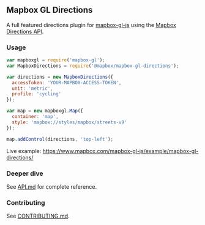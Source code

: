 Mapbox GL Directions
---

A full featured directions plugin for [mapbox-gl-js](https://github.com/mapbox/mapbox-gl-js) using the [Mapbox Directions API](https://www.mapbox.com/developers/api/directions/).

### Usage

```javascript
var mapboxgl = require('mapbox-gl');
var MapboxDirections = require('@mapbox/mapbox-gl-directions');

var directions = new MapboxDirections({
  accessToken: 'YOUR-MAPBOX-ACCESS-TOKEN',
  unit: 'metric',
  profile: 'cycling'
});

var map = new mapboxgl.Map({
  container: 'map',
  style: 'mapbox://styles/mapbox/streets-v9'
});

map.addControl(directions, 'top-left');
```

Live example: https://www.mapbox.com/mapbox-gl-js/example/mapbox-gl-directions/

### Deeper dive

See [API.md](https://github.com/mapbox/mapbox-gl-directions/blob/master/API.md) for complete reference.

### Contributing

See [CONTRIBUTING.md](https://github.com/mapbox/mapbox-gl-directions/blob/master/CONTRIBUTING.md).
